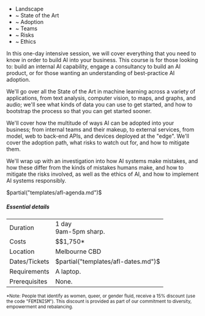 <ul class="summary">
  <li>Landscape</li>
  <li>~&nbsp;State of the Art</li>
  <li>~&nbsp;Adoption</li>
  <li>~&nbsp;Teams</li>
  <li>~&nbsp;Risks</li>
  <li>~&nbsp;Ethics</li>
</ul>

<p> In this one-day intensive session, we will cover everything that you need
to know in order to build AI into your business. This course is for those
looking to: build an internal AI capability, engage a consultancy to build
an AI product, or for those wanting an understanding of best-practice AI
adoption.</p>

<p> We'll go over all the State of the Art in machine learning across a
variety of applications, from text analysis, computer vision, to maps, and
graphs, and audio; we'll see what kinds of data you can use to get started,
and how to bootstrap the process so that you can get started sooner. </p>

<p> We'll cover how the multitude of ways AI can be adopted into your
business; from internal teams and their makeup, to external services, from
model, web to back-end APIs, and devices deployed at the "edge". We'll cover
the adoption path, what risks to watch out for, and how to mitigate them. </p>

<p> We'll wrap up with an investigation into how AI systems make mistakes, and
how these differ from the kinds of mistakes humans make, and how to mitigate
the risks involved, as well as the ethics of AI, and how to implement AI
systems responsibly. </p>

$partial("templates/afl-agenda.md")$

<h5>Essential details</h5>
<table class="details" boder="0" cellspacing="0">
<tr>  <td class="item">  Duration </td>
      <td class="value"> 1 day
      <br /> 9am-5pm sharp. </td>
</tr>
<tr>  <td class="item">  Costs    </td>
      <td class="value"> 
        $$1,750*
      </td>
</tr>
<tr>  <td class="item">  Location </td>
      <td class="value"> Melbourne CBD  </td>
</tr>
<tr>  <td class="item">  Dates/Tickets </td>
      <td class="value"> 
        $partial("templates/afl-dates.md")$
      </td>
</tr>
<tr>  <td class="item">  Requirements </td>
      <td class="value"> 
      A laptop.
      </td>
</tr>
<tr> <td class="item"> Prerequisites </td>
     <td class="value">
     None.
     </td>
</table>

<p> <small>
  *Note: People that identify as women, queer, or gender fluid, receive a 15%
  discount (use the code "<tt>FEMINISM</tt>"). This discount is provided as
  part of our commitment to diversity, empowerment and rebalancing.
  </small>
</p>

